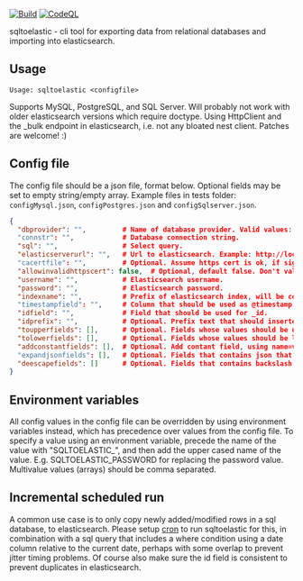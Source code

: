 [![Build](https://github.com/perjahn/sqltoelastic/actions/workflows/build.yml/badge.svg)](https://github.com/perjahn/sqltoelastic/actions/workflows/build.yml)
[![CodeQL](https://github.com/perjahn/sqltoelastic/actions/workflows/github-code-scanning/codeql/badge.svg)](https://github.com/perjahn/sqltoelastic/actions/workflows/github-code-scanning/codeql)

sqltoelastic - cli tool for exporting data from relational databases and importing into elasticsearch.

## Usage

``Usage: sqltoelastic <configfile>``

Supports MySQL, PostgreSQL, and SQL Server.
Will probably not work with older elasticsearch versions which require doctype.
Using HttpClient and the _bulk endpoint in elasticsearch, i.e. not any bloated nest client.
Patches are welcome! :)

## Config file

The config file should be a json file, format below.
Optional fields may be set to empty string/empty array.
Example files in tests folder: ```configMysql.json```, ```configPostgres.json``` and ```configSqlserver.json```.

```json
{
  "dbprovider": "",         # Name of database provider. Valid values: mysql/postgres/sqlserver
  "connstr": "",            # Database connection string.
  "sql": "",                # Select query.
  "elasticserverurl": "",   # Url to elasticsearch. Example: http://localhost:9200
  "cacertfile": "",         # Optional. Assume https cert is ok, if signed using this ca cert file.
  "allowinvalidhttpscert": false,  # Optional, default false. Don't validate https cert.
  "username": "",           # Elasticsearch username.
  "password": "",           # Elasticsearch password.
  "indexname": "",          # Prefix of elasticsearch index, will be composed to: indexname-{yyyy.MM}
  "timestampfield": "",     # Column that should be used as @timestamp (and index suffix).
  "idfield": "",            # Field that should be used for _id.
  "idprefix": "",           # Optional. Prefix text that should inserted into _id value.
  "toupperfields": [],      # Optional. Fields whose values should be upper cased.
  "tolowerfields": [],      # Optional. Fields whose values should be lower cased.
  "addconstantfields": [],  # Optional. Add contant field, using name=value syntax. Example: "zzz=999" and "extradate=2022-01-01T01:02:03"
  "expandjsonfields": [],   # Optional. Fields that contains json that should be expanded.
  "deescapefields": []      # Optional. Fields that contains backslash and/or quotes that should be de-escaped.
}
```

## Environment variables

All config values in the config file can be overridden by using environment variables instead, which has
precedence over values from the config file. To specify a value using an environment variable, precede the
name of the value with "SQLTOELASTIC_", and then add the upper cased name of the value.
E.g. SQLTOELASTIC_PASSWORD for replacing the password value.
Multivalue values (arrays) should be comma separated.

## Incremental scheduled run

A common use case is to only copy newly added/modified rows in a sql database, to elasticsearch.
Please setup [cron](https://en.wikipedia.org/wiki/Cron) to run sqltoelastic for this,
in combination with a sql query that includes a where condition using a date column relative to the current date,
perhaps with some overlap to prevent jitter timing problems.
Of course also make sure the id field is consistent to prevent duplicates in elasticsearch.

